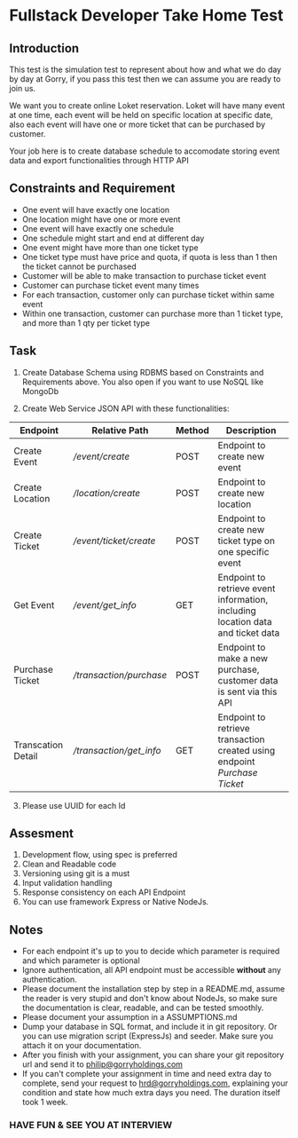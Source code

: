 Fullstack Developer Take Home Test
====

Introduction
----
This test is the simulation test to represent about how and what we do day by day at Gorry, if you pass this test then we can assume you are ready to join us.

We want you to create online Loket reservation. Loket will have many event at one time, each event will be held on specific location at specific date, also each event will have one or more ticket that can be purchased by customer.

Your job here is to create database schedule to accomodate storing event data and export functionalities through HTTP API

Constraints and Requirement
----

- One event will have exactly one location
- One location might have one or more event
- One event will have exactly one schedule
- One schedule might start and end at different day
- One event might have more than one ticket type
- One ticket type must have price and quota, if quota is less than 1 then the ticket cannot be purchased
- Customer will be able to make transaction to purchase ticket event
- Customer can purchase ticket event many times
- For each transaction, customer only can purchase ticket within same event
- Within one transaction, customer can purchase more than 1 ticket type, and more than 1 qty per ticket type


Task
----
1. Create Database Schema using RDBMS based on Constraints and Requirements above. You also open if you want to use NoSQL like MongoDb

2. Create Web Service JSON API with these functionalities:

Endpoint | Relative Path | Method | Description
--- | --- | --- | ---
Create Event | */event/create* | POST | Endpoint to create new event
Create Location | */location/create* | POST | Endpoint to create new location
Create Ticket | */event/ticket/create* | POST | Endpoint to create new ticket type on one specific event
Get Event | */event/get_info* | GET | Endpoint to retrieve event information, including location data and ticket data
Purchase Ticket | */transaction/purchase* | POST | Endpoint to make a new purchase, customer data is sent via this API
Transcation Detail | */transaction/get_info* | GET | Endpoint to retrieve transaction created using endpoint *Purchase Ticket*

3. Please use UUID for each Id

Assesment
----

1. Development flow, using spec is preferred
2. Clean and Readable code
3. Versioning using git is a must
4. Input validation handling
5. Response consistency on each API Endpoint
6. You can use framework Express or Native NodeJs.

Notes
----

- For each endpoint it's up to you to decide which parameter is required and which parameter is optional
- Ignore authentication, all API endpoint must be accessible **without** any authentication.
- Please document the installation step by step in a README.md, assume the reader is very stupid and don't know about NodeJs, so make sure the documentation is clear, readable, and can be tested smoothly.
- Please document your assumption in a ASSUMPTIONS.md
- Dump your database in SQL format, and include it in git repository. Or you can use migration script (ExpressJs) and seeder. Make sure you attach it on your documentation.
- After you finish with your assignment, you can share your git repository url and send it to philip@gorryholdings.com
- If you can't complete your assignment in time and need extra day to complete, send your request to hrd@gorryholdings.com, 
explaining your condition and state how much extra days you need. The duration itself took 1 week.

### HAVE FUN & SEE YOU AT INTERVIEW
